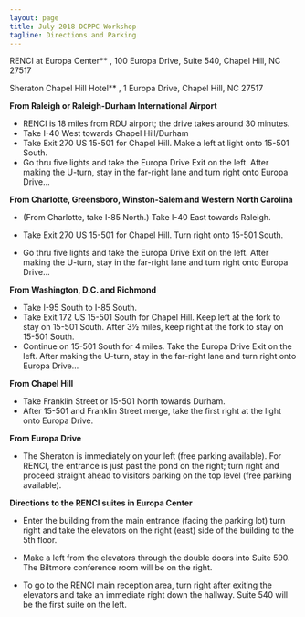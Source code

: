 ```yaml
---
layout: page
title: July 2018 DCPPC Workshop 
tagline: Directions and Parking
---
```


RENCI at Europa Center** , 100 Europa Drive, Suite 540, Chapel Hill, NC 27517

Sheraton Chapel Hill Hotel** , 1 Europa Drive, Chapel Hill, NC 27517

**From Raleigh or Raleigh-Durham International Airport**

- RENCI is 18 miles from RDU airport; the drive takes around 30 minutes.
- Take I-40 West towards Chapel Hill/Durham
- Take Exit 270 US 15-501 for Chapel Hill. Make a left at light onto 15-501 South.
- Go thru five lights and take the Europa Drive Exit on the left. After making the U-turn, stay in the far-right lane and turn right onto Europa Drive…

**From Charlotte, Greensboro, Winston-Salem and Western North Carolina**

- (From Charlotte, take I-85 North.) Take I-40 East towards Raleigh.

- Take Exit 270 US 15-501 for Chapel Hill. Turn right onto 15-501 South.
- Go thru five lights and take the Europa Drive Exit on the left. After making the U-turn, stay in the far-right lane and turn right onto Europa Drive…

**From Washington, D.C. and Richmond**

- Take I-95 South to I-85 South.
- Take Exit 172 US 15-501 South for Chapel Hill. Keep left at the fork to stay on 15-501 South. After 3½ miles, keep right at the fork to stay on 15-501 South.
- Continue on 15-501 South for 4 miles. Take the Europa Drive Exit on the left. After making the U-turn, stay in the far-right lane and turn right onto Europa Drive…

**From Chapel Hill**

- Take Franklin Street or 15-501 North towards Durham.
- After 15-501 and Franklin Street merge, take the first right at the light onto Europa Drive.

**From Europa Drive**

- The Sheraton is immediately on your left (free parking available). For RENCI, the entrance is just past the pond on the right; turn right and proceed straight ahead to visitors parking on the top level (free parking available).

**Directions to the RENCI suites in Europa Center**

- Enter the building from the main entrance (facing the parking lot) turn right and take the elevators on the right (east) side of the building to the 5th floor.
- Make a left from the elevators through the double doors into Suite 590. The Biltmore conference room will be on the right.

- To go to the RENCI main reception area, turn right after exiting the elevators and take an immediate right down the hallway. Suite 540 will be the first suite on the left.